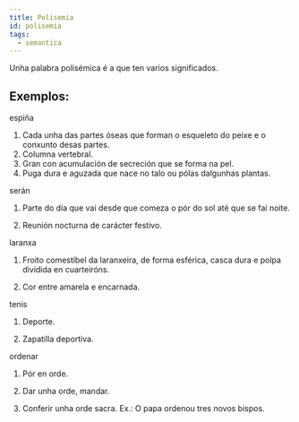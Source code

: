 ```yaml
---
title: Polisemia
id: polisemia
tags:
  - semantica
---
```

Unha palabra polisémica é a que ten varios significados.

## Exemplos:

<article>

espiña

1. Cada unha das partes óseas que forman o esqueleto do peixe e o conxunto desas partes.
2. Columna vertebral.
3. Gran con acumulación de secreción que se forma na pel.
4. Puga dura e aguzada que nace no talo ou pólas dalgunhas plantas.

</article>

<article>

serán

1. Parte do día que vai desde que comeza o pór do sol até que se fai noite.

2. Reunión nocturna de carácter festivo.

</article>

<article>

laranxa

1. Froito comestíbel da laranxeira, de forma esférica, casca dura e polpa dividida en cuarteiróns.

2. Cor entre amarela e encarnada.

</article>

<article>

tenis

1. Deporte.

2. Zapatilla deportiva.

</article>



<article>

ordenar

1. Pór en orde.

2. Dar unha orde, mandar.

3. Conferir unha orde sacra. Ex.: O papa ordenou tres novos bispos.

</article>